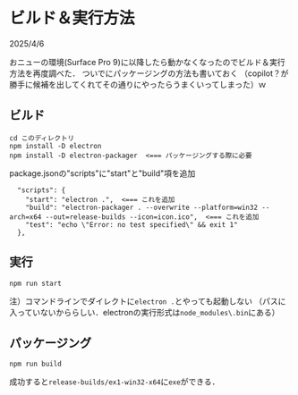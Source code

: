 # ビルド＆実行方法

2025/4/6

おニューの環境(Surface Pro 9)に以降したら動かなくなったのでビルド＆実行方法を再度調べた．
ついでにパッケージングの方法も書いておく
（copilot？が勝手に候補を出してくれてその通りにやったらうまくいってしまった）ｗ

## ビルド

```
cd このディレクトリ
npm install -D electron
npm install -D electron-packager  <=== パッケージングする際に必要
```

package.jsonの"scripts"に"start"と"build"項を追加

```
  "scripts": {
    "start": "electron .",  <=== これを追加
    "build": "electron-packager . --overwrite --platform=win32 --arch=x64 --out=release-builds --icon=icon.ico",  <=== これを追加
    "test": "echo \"Error: no test specified\" && exit 1"
  },
```

## 実行

```
npm run start
```

注）コマンドラインでダイレクトに`electron .`とやっても起動しない
（パスに入っていないかららしい．electronの実行形式は`node_modules\.bin`にある）

## パッケージング

```
npm run build
```

成功すると`release-builds/ex1-win32-x64`に`exe`ができる．
